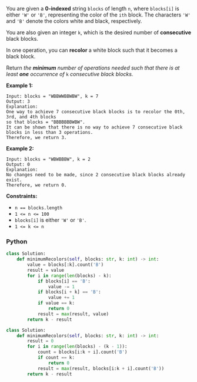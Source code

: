 You are given a  **0-indexed**  string  `blocks`  of length  `n`, where  `blocks[i]`  is either  `'W'`  or  `'B'`, representing the color of the  `ith`  block. The characters  `'W'`  and  `'B'`  denote the colors white and black, respectively.

You are also given an integer  `k`, which is the desired number of  **consecutive**  black blocks.

In one operation, you can  **recolor**  a white block such that it becomes a black block.

Return _the  **minimum**  number of operations needed such that there is at least  **one**  occurrence of_ `k` _consecutive black blocks._

**Example 1:**
```
Input: blocks = "WBBWWBBWBW", k = 7
Output: 3
Explanation:
One way to achieve 7 consecutive black blocks is to recolor the 0th, 3rd, and 4th blocks
so that blocks = "BBBBBBBWBW". 
It can be shown that there is no way to achieve 7 consecutive black blocks in less than 3 operations.
Therefore, we return 3.
```

**Example 2:**
```
Input: blocks = "WBWBBBW", k = 2
Output: 0
Explanation:
No changes need to be made, since 2 consecutive black blocks already exist.
Therefore, we return 0.
```

**Constraints:**

-   `n == blocks.length`
-   `1 <= n <= 100`
-   `blocks[i]`  is either  `'W'`  or  `'B'`.
-   `1 <= k <= n`


### Python
```python
class Solution:
    def minimumRecolors(self, blocks: str, k: int) -> int:
        value = blocks[:k].count('B')
        result = value
        for i in range(len(blocks) - k):
            if blocks[i] == 'B':
                value -= 1
            if blocks[i + k] == 'B':
                value += 1
            if value == k:
                return 0
            result = max(result, value)
        return k - result
```

```python
class Solution:
    def minimumRecolors(self, blocks: str, k: int) -> int:
        result = 0
        for i in range(len(blocks) - (k - 1)):
            count = blocks[i:k + i].count('B')
            if count == k:
                return 0
            result = max(result, blocks[i:k + i].count('B'))
        return k - result
```